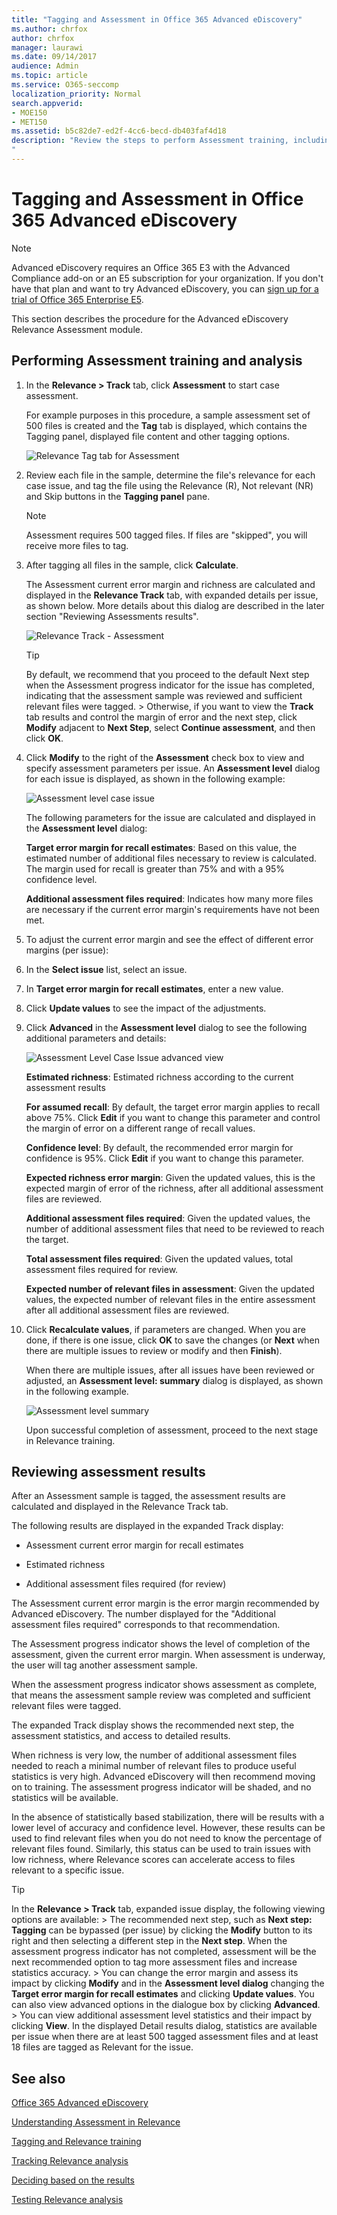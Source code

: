 ```yaml
---
title: "Tagging and Assessment in Office 365 Advanced eDiscovery"
ms.author: chrfox
author: chrfox
manager: laurawi
ms.date: 09/14/2017
audience: Admin
ms.topic: article
ms.service: O365-seccomp
localization_priority: Normal
search.appverid: 
- MOE150
- MET150
ms.assetid: b5c82de7-ed2f-4cc6-becd-db403faf4d18
description: "Review the steps to perform Assessment training, including tagging files, and reviewing assessment results in Office 365 Advanced eDiscovery.
"
---
```


# Tagging and Assessment in Office 365 Advanced eDiscovery

> [!NOTE]
> Advanced eDiscovery requires an Office 365 E3 with the Advanced Compliance add-on or an E5 subscription for your organization. If you don't have that plan and want to try Advanced eDiscovery, you can [sign up for a trial of Office 365 Enterprise E5](https://go.microsoft.com/fwlink/p/?LinkID=698279). 
  
This section describes the procedure for the Advanced eDiscovery Relevance Assessment module. 
  
## Performing Assessment training and analysis

1. In the **Relevance \> Track** tab, click **Assessment** to start case assessment. 
    
    For example purposes in this procedure, a sample assessment set of 500 files is created and the **Tag** tab is displayed, which contains the Tagging panel, displayed file content and other tagging options. 
    
    ![Relevance Tag tab for Assessment](media/c8acf891-b1cd-4344-816c-eabb8cbbe742.png)
  
2. Review each file in the sample, determine the file's relevance for each case issue, and tag the file using the Relevance (R), Not relevant (NR) and Skip buttons in the **Tagging panel** pane. 
    
    > [!NOTE]
    >  Assessment requires 500 tagged files. If files are "skipped", you will receive more files to tag. 
  
3. After tagging all files in the sample, click **Calculate**. 
    
    The Assessment current error margin and richness are calculated and displayed in the **Relevance Track** tab, with expanded details per issue, as shown below. More details about this dialog are described in the later section "Reviewing Assessments results". 
    
    ![Relevance Track - Assessment](media/da911ba5-8678-40d6-9ad5-fd0b058355c1.png)
  
    > [!TIP]
    > By default, we recommend that you proceed to the default Next step when the Assessment progress indicator for the issue has completed, indicating that the assessment sample was reviewed and sufficient relevant files were tagged. > Otherwise, if you want to view the **Track** tab results and control the margin of error and the next step, click **Modify** adjacent to **Next Step**, select **Continue assessment**, and then click **OK**. 
  
1. Click **Modify** to the right of the **Assessment** check box to view and specify assessment parameters per issue. An **Assessment level** dialog for each issue is displayed, as shown in the following example: 
    
    ![Assessment level case issue](media/b7113fef-d125-4617-ae1b-c9eb0bf79aec.png)
  
    The following parameters for the issue are calculated and displayed in the **Assessment level** dialog: 
    
    **Target error margin for recall estimates**: Based on this value, the estimated number of additional files necessary to review is calculated. The margin used for recall is greater than 75% and with a 95% confidence level. 
    
    **Additional assessment files required**: Indicates how many more files are necessary if the current error margin's requirements have not been met. 
    
2. To adjust the current error margin and see the effect of different error margins (per issue):
    
1. In the **Select issue** list, select an issue. 
    
2. In **Target error margin for recall estimates**, enter a new value.
    
3. Click **Update values** to see the impact of the adjustments. 
    
3. Click **Advanced** in the **Assessment level** dialog to see the following additional parameters and details: 
    
    ![Assessment Level Case Issue advanced view](media/577d7e0e-95df-48c2-9dec-bdeab5e801d8.png)
  
    **Estimated richness**: Estimated richness according to the current assessment results
    
    **For assumed recall**: By default, the target error margin applies to recall above 75%. Click **Edit** if you want to change this parameter and control the margin of error on a different range of recall values. 
    
    **Confidence level**: By default, the recommended error margin for confidence is 95%. Click **Edit** if you want to change this parameter. 
    
    **Expected richness error margin**: Given the updated values, this is the expected margin of error of the richness, after all additional assessment files are reviewed.
    
    **Additional assessment files required**: Given the updated values, the number of additional assessment files that need to be reviewed to reach the target.
    
    **Total assessment files required**: Given the updated values, total assessment files required for review.
    
    **Expected number of relevant files in assessment**: Given the updated values, the expected number of relevant files in the entire assessment after all additional assessment files are reviewed.
    
4. Click **Recalculate values**, if parameters are changed. When you are done, if there is one issue, click **OK** to save the changes (or **Next** when there are multiple issues to review or modify and then **Finish**). 
    
    When there are multiple issues, after all issues have been reviewed or adjusted, an **Assessment level: summary** dialog is displayed, as shown in the following example. 
    
    ![Assessment level summary](media/4997b46d-10a5-4abc-b3b2-7b75a370eb9e.png)
  
    Upon successful completion of assessment, proceed to the next stage in Relevance training.
    
## Reviewing assessment results

After an Assessment sample is tagged, the assessment results are calculated and displayed in the Relevance Track tab.
  
The following results are displayed in the expanded Track display: 
  
- Assessment current error margin for recall estimates
    
- Estimated richness
    
- Additional assessment files required (for review)
    
The Assessment current error margin is the error margin recommended by Advanced eDiscovery. The number displayed for the "Additional assessment files required" corresponds to that recommendation.
  
The Assessment progress indicator shows the level of completion of the assessment, given the current error margin. When assessment is underway, the user will tag another assessment sample.
  
When the assessment progress indicator shows assessment as complete, that means the assessment sample review was completed and sufficient relevant files were tagged. 
  
The expanded Track display shows the recommended next step, the assessment statistics, and access to detailed results.
  
When richness is very low, the number of additional assessment files needed to reach a minimal number of relevant files to produce useful statistics is very high. Advanced eDiscovery will then recommend moving on to training. The assessment progress indicator will be shaded, and no statistics will be available. 
  
In the absence of statistically based stabilization, there will be results with a lower level of accuracy and confidence level. However, these results can be used to find relevant files when you do not need to know the percentage of relevant files found. Similarly, this status can be used to train issues with low richness, where Relevance scores can accelerate access to files relevant to a specific issue.
  
> [!TIP]
> In the **Relevance \> Track** tab, expanded issue display, the following viewing options are available: > The recommended next step, such as **Next step: Tagging** can be bypassed (per issue) by clicking the **Modify** button to its right and then selecting a different step in the **Next step**. When the assessment progress indicator has not completed, assessment will be the next recommended option to tag more assessment files and increase statistics accuracy. > You can change the error margin and assess its impact by clicking **Modify** and in the **Assessment level dialog** changing the **Target error margin for recall estimates** and clicking **Update values**. You can also view advanced options in the dialogue box by clicking **Advanced**. > You can view additional assessment level statistics and their impact by clicking **View**. In the displayed Detail results dialog, statistics are available per issue when there are at least 500 tagged assessment files and at least 18 files are tagged as Relevant for the issue. 
  
## See also

[Office 365 Advanced eDiscovery](office-365-advanced-ediscovery.md)
  
[Understanding Assessment in Relevance](assessment-in-relevance-in-advanced-ediscovery.md)
  
[Tagging and Relevance training](tagging-and-relevance-training-in-advanced-ediscovery.md)
  
[Tracking Relevance analysis](track-relevance-analysis-in-advanced-ediscovery.md)
  
[Deciding based on the results](decision-based-on-the-results-in-advanced-ediscovery.md)
  
[Testing Relevance analysis](test-relevance-analysis-in-advanced-ediscovery.md)

